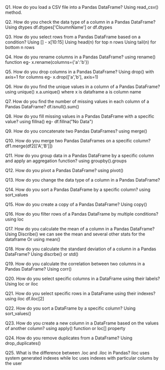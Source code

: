 Q1. How do you load a CSV file into a Pandas DataFrame?
    Using read_csv() method.

Q2. How do you check the data type of a column in a Pandas DataFrame?
    Using dtypes 
    df.dtypes['CloumnName'] or df.dtypes

Q3. How do you select rows from a Pandas DataFrame based on a condition?
    Using [] - x[10:15]
    Using head(n) for top n rows
    Using tail(n) for bottom n rows

Q4. How do you rename columns in a Pandas DataFrame?
    using rename() function
    eg- x.rename(columns={'a':'b'})

Q5. How do you drop columns in a Pandas DataFrame?
    Using drop() with axis=1 for columns
    eg- x.drop(['a','b'], axis=1)

Q6. How do you find the unique values in a column of a Pandas DataFrame?
    using unique()
    x.a.unique() where x is dataframe a is column name

Q7. How do you find the number of missing values in each column of a Pandas DataFrame?
    df.isnull().sum()

Q8. How do you fill missing values in a Pandas DataFrame with a specific value?
    using fillna() 
    eg- df.fillna("No Data")

Q9. How do you concatenate two Pandas DataFrames?
    using merge()

Q10. How do you merge two Pandas DataFrames on a specific column?
    df1.merge(df2[['A','B']])

Q11. How do you group data in a Pandas DataFrame by a specific column and apply an aggregation function?
    using groupby().groups

Q12. How do you pivot a Pandas DataFrame?
    using pivot()

Q13. How do you change the data type of a column in a Pandas DataFrame?

Q14. How do you sort a Pandas DataFrame by a specific column?
    using sort_values

Q15. How do you create a copy of a Pandas DataFrame?
    Using copy()

Q16. How do you filter rows of a Pandas DataFrame by multiple conditions?
    using loc

Q17. How do you calculate the mean of a column in a Pandas DataFrame?
     Using Discribe() we can see the mean and several other stats for the dataframe
     Or using mean()

Q18. How do you calculate the standard deviation of a column in a Pandas DataFrame?
     Using discrbe() or std()

Q19. How do you calculate the correlation between two columns in a Pandas DataFrame?
    Using corr()

Q20. How do you select specific columns in a DataFrame using their labels?
    Using loc or iloc

Q21. How do you select specific rows in a DataFrame using their indexes?
    using iloc
    df.iloc[2]

Q22. How do you sort a DataFrame by a specific column?
    Using sort_values()

Q23. How do you create a new column in a DataFrame based on the values of another column?
    using apply() function or loc[] property    

Q24. How do you remove duplicates from a DataFrame?
     Using drop_duplicates()

Q25. What is the difference between .loc and .iloc in Pandas?
iloc uses system generated indexes while loc uses indexes with particular colums by the user
